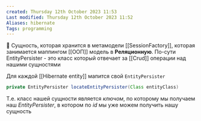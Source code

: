 ```yaml
---
created: Thursday 12th October 2023 11:53
Last modified: Thursday 12th October 2023 11:52
Aliases: hibernate
Tags: programming
---
```


📌 Сущность, которая хранится в метамодели [[SessionFactory]], которая занимается маппингом [[ООП]] модель в **Реляционную**.
По-сути EntityPersister - это класс который отвечает за [[Crud]] операции над нашими сущностями

Для каждой [[Hibernate entity]] мапится свой `EntityPersister`


```java
private EntityPersister locateEntityPersister(Class entityClass)
```

Т.е. класс нашей сущности является *ключом*, по которому мы получаем наш *EntityPersister*, в котором по *id* мы уже можем получить нашу сущность
